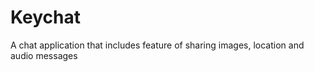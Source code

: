 # Keychat

A chat application that includes feature of sharing images, location and audio messages 
